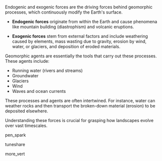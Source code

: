Endogenic and exogenic forces are the driving forces behind geomorphic processes, which continuously modify the Earth's surface.

- **Endogenic forces** originate from within the Earth and cause phenomena like mountain building (diastrophism) and volcanic eruptions.
    
- **Exogenic forces** stem from external factors and include weathering caused by elements, mass wasting due to gravity, erosion by wind, water, or glaciers, and deposition of eroded materials.
    

Geomorphic agents are essentially the tools that carry out these processes. These agents include:

- Running water (rivers and streams)
- Groundwater
- Glaciers
- Wind
- Waves and ocean currents

These processes and agents are often intertwined. For instance, water can weather rocks and then transport the broken-down material (erosion) to be deposited elsewhere.

Understanding these forces is crucial for grasping how landscapes evolve over vast timescales.

pen\_spark

tuneshare

more\_vert